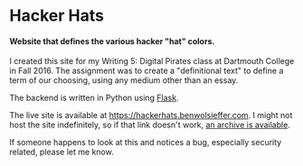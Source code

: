 # Hacker Hats

#### Website that defines the various hacker "hat" colors.

I created this site for my Writing 5: Digital Pirates class at Dartmouth
College in Fall 2016. The assignment was to create a "definitional text" to
define a term of our choosing, using any medium other than an essay.

The backend is written in Python using [Flask](http://flask.pocoo.org/).

The live site is available at https://hackerhats.benwolsieffer.com. I might not
host the site indefinitely, so if that link doesn't work, [an archive is
available](https://web.archive.org/web/*/https://hackerhats.benwolsieffer.com/).

If someone happens to look at this and notices a bug, especially security
related, please let me know.
